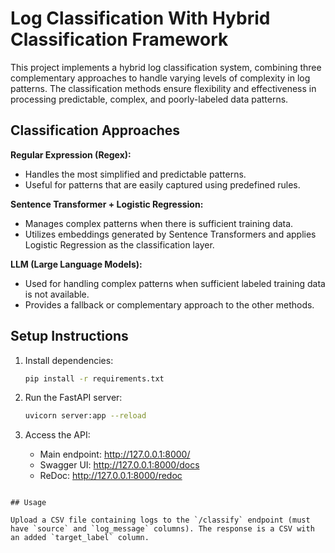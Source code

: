 
# Log Classification With Hybrid Classification Framework

This project implements a hybrid log classification system, combining three complementary approaches to handle varying levels of complexity in log patterns. The classification methods ensure flexibility and effectiveness in processing predictable, complex, and poorly-labeled data patterns.

## Classification Approaches

**Regular Expression (Regex):**
- Handles the most simplified and predictable patterns.
- Useful for patterns that are easily captured using predefined rules.

**Sentence Transformer + Logistic Regression:**
- Manages complex patterns when there is sufficient training data.
- Utilizes embeddings generated by Sentence Transformers and applies Logistic Regression as the classification layer.

**LLM (Large Language Models):**
- Used for handling complex patterns when sufficient labeled training data is not available.
- Provides a fallback or complementary approach to the other methods.


## Setup Instructions

1. Install dependencies:
   ```bash
   pip install -r requirements.txt
   ```

2. Run the FastAPI server:
   ```bash
   uvicorn server:app --reload
   ```

3. Access the API:
   - Main endpoint: http://127.0.0.1:8000/
   - Swagger UI:      http://127.0.0.1:8000/docs
   - ReDoc:           http://127.0.0.1:8000/redoc
```

## Usage

Upload a CSV file containing logs to the `/classify` endpoint (must have `source` and `log_message` columns). The response is a CSV with an added `target_label` column.



